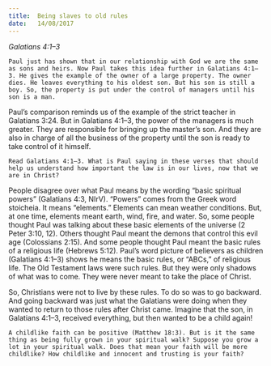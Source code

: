 ```yaml
---
title:  Being slaves to old rules
date:   14/08/2017
---
```


_Galatians 4:1–3_

`Paul just has shown that in our relationship with God we are the same as sons and heirs. Now Paul takes this idea further in Galatians 4:1–3. He gives the example of the owner of a large property. The owner dies. He leaves everything to his oldest son. But his son is still a boy. So, the property is put under the control of managers until his son is a man.`

Paul’s comparison reminds us of the example of the strict teacher in Galatians 3:24. But in Galatians 4:1–3, the power of the managers is much greater. They are responsible for bringing up the master’s son. And they are also in charge of all the business of the property until the son is ready to take control of it himself.

`Read Galatians 4:1–3. What is Paul saying in these verses that should help us understand how important the law is in our lives, now that we are in Christ?`

People disagree over what Paul means by the wording “basic spiritual powers” (Galatians 4:3, NIrV). “Powers” comes from the Greek word stoicheia. It means “elements.” Elements can mean weather conditions. But, at one time, elements meant earth, wind, fire, and water. So, some people thought Paul was talking about these basic elements of the universe (2 Peter 3:10, 12). Others thought Paul meant the demons that control this evil age (Colossians 2:15). And some people thought Paul meant the basic rules of a religious life (Hebrews 5:12). Paul’s word picture of believers as children (Galatians 4:1–3) shows he means the basic rules, or “ABCs,” of religious life. The Old Testament laws were such rules. But they were only shadows of what was to come. They were never meant to take the place of Christ.

So, Christians were not to live by these rules. To do so was to go backward. And going backward was just what the Galatians were doing when they wanted to return to those rules after Christ came. Imagine that the son, in Galatians 4:1–3, received everything, but then wanted to be a child again!

`A childlike faith can be positive (Matthew 18:3). But is it the same thing as being fully grown in your spiritual walk? Suppose you grow a lot in your spiritual walk. Does that mean your faith will be more childlike? How childlike and innocent and trusting is your faith?`